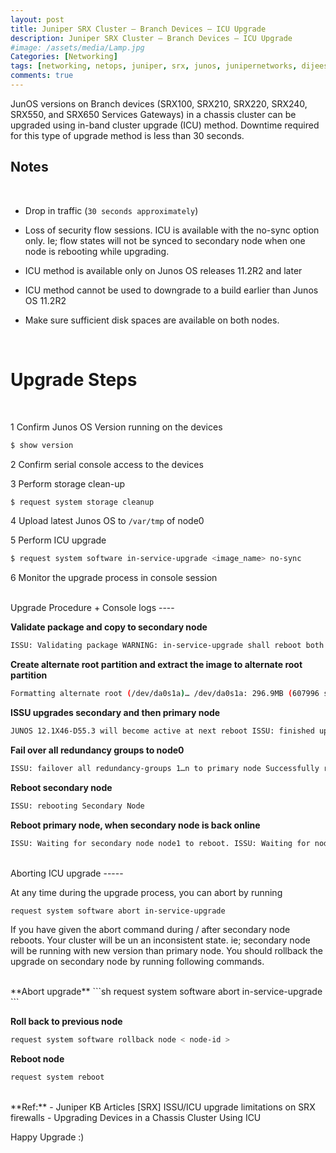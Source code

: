 ```yaml
---
layout: post
title: Juniper SRX Cluster – Branch Devices – ICU Upgrade
description: Juniper SRX Cluster – Branch Devices – ICU Upgrade
#image: /assets/media/Lamp.jpg
Categories: [Networking]
tags: [networking, netops, juniper, srx, junos, junipernetworks, dijeeshpnair, devops, ]
comments: true
---
```



JunOS versions on Branch devices (SRX100, SRX210, SRX220, SRX240, SRX550, and SRX650 Services Gateways) in a chassis cluster can be upgraded using  in-band cluster upgrade (ICU) method. Downtime required for this type of upgrade method is less than 30 seconds.


Notes
----
<br>

* Drop in traffic (`30 seconds approximately`)

* Loss of security flow sessions. ICU is available with the no-sync option only. Ie; flow states will not be synced to secondary node when one node is rebooting while upgrading.

* ICU method is available only on Junos OS releases 11.2R2 and later

* ICU method cannot be used to downgrade to a build earlier than Junos OS 11.2R2

* Make sure sufficient disk spaces are available on both nodes.


<br>

Upgrade Steps
===
<br>

1 Confirm Junos OS Version running on the devices
```sh
$ show version
```
2 Confirm serial console access to the devices

3 Perform storage clean-up
```sh
$ request system storage cleanup
```
4 Upload latest Junos OS to `/var/tmp` of node0

5 Perform ICU upgrade
```sh
$ request system software in-service-upgrade <image_name> no-sync
```
6 Monitor the upgrade process in console session


<br>
Upgrade Procedure + Console logs
----
<br>

**Validate package and copy to secondary node**

```sh
ISSU: Validating package WARNING: in-service-upgrade shall reboot both the nodes in your cluster. Please ignore any subsequent reboot request message ISSU: start downloading software package on secondary node Pushing bundle to node1
```

**Create alternate root partition and extract the image to alternate root partition**

```sh
Formatting alternate root (/dev/da0s1a)… /dev/da0s1a: 296.9MB (607996 sectors) block size 16384, fragment size 2048 Extracting /var/tmp/junos-srxsme-12.1X46-D55.3-domestic.tgz …
```

**ISSU upgrades secondary and then primary node**

```sh
JUNOS 12.1X46-D55.3 will become active at next reboot ISSU: finished upgrading on secondary node node1 ISSU: start upgrading software package on primary node JUNOS 12.1X46-D55.3 will become active at next reboot
```

**Fail over all redundancy groups to node0**
```sh
ISSU: failover all redundancy-groups 1…n to primary node Successfully reset all redundancy-groups priority back to configured priority. node1: ————————————————————————– Successfully reset all redundancy-groups priority back to configured priority. node0:  ————————————————————————– Initiated manual failover for all redundancy-groups to node0
```

**Reboot secondary node**
```sh
ISSU: rebooting Secondary Node
```

**Reboot primary node, when secondary node is back online**
```sh
ISSU: Waiting for secondary node node1 to reboot. ISSU: Waiting for node 1 to come up ISSU: node 1 came up ISSU: secondary node node1 booted up.
```


<br>
Aborting ICU upgrade
-----
<br>

At any time during the upgrade process, you can abort by running

```sh
request system software abort in-service-upgrade
```

If you have given the abort command during / after secondary node reboots. Your cluster will be un an inconsistent state. ie; secondary node will be running with new version than primary node. You should rollback the upgrade on secondary node by running following commands.

<br>
**Abort upgrade**
```sh
request system software abort in-service-upgrade
```

**Roll back to previous node**
```sh
request system software rollback node < node-id >
```

**Reboot node**
```sh
request system reboot
```

<br>
**Ref:**
- Juniper KB Articles [SRX] ISSU/ICU upgrade limitations on SRX firewalls
- Upgrading Devices in a Chassis Cluster Using ICU

<br>

Happy Upgrade :)
